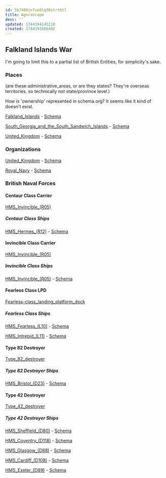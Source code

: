 ```yaml
---
id: 5b7488je7ve8lq30ztrt6tl
title: Agorascope
desc: ''
updated: 1744394145210
created: 1744391686482
---
```


## Falkland Islands War

I'm going to limit this to a partial list of British Entities, for simplicity's sake.

### Places

(are these administrative_areas, or are they states? They're overseas territories, so technically not state/province level.)

How is 'ownership' represented in schema.org? It seems like it kind of doesn't exist.

[Falkland_Islands](https://en.wikipedia.org/wiki/Falkland_Islands) - [Schema](https://schema.org/AdministrativeArea)

[South_Georgia_and_the_South_Sandwich_Islands](https://en.wikipedia.org/wiki/South_Georgia_and_the_South_Sandwich_Islands) - [Schema]([Schema](https://schema.org/AdministrativeArea))

[United_Kingdom](https://en.wikipedia.org/wiki/United_Kingdom) - [Schema](https://schema.org/Country)

### Organizations

[United_Kingdom](https://en.wikipedia.org/wiki/United_Kingdom) - [Schema](https://schema.org/GovernmentOrganization)

[Royal_Navy](https://en.wikipedia.org/wiki/Royal_Navy) - [Schema](https://schema.org/GovernmentOrganization)

### British Naval Forces

#### Centaur Class Carrier

[HMS_Invincible_(R05)](https://en.wikipedia.org/wiki/HMS_Invincible_(R05))

##### Centaur Class Ships

[HMS_Hermes_(R12)](https://en.wikipedia.org/wiki/HMS_Hermes_(R12)) - [Schema](https://schema.org/Vehicle)

#### Invincible Class Carrier

[HMS_Invincible_(R05)](https://en.wikipedia.org/wiki/HMS_Invincible_(R05))

##### Invincible Class Ships

[HMS_Invincible_(R05)](https://en.wikipedia.org/wiki/HMS_Invincible_(R05)) - [Schema](https://schema.org/Vehicle)

#### Fearless Class LPD

[Fearless-class_landing_platform_dock](https://en.wikipedia.org/wiki/Fearless-class_landing_platform_dock)

##### Fearless Class Ships

[HMS_Fearless_(L10)](https://en.wikipedia.org/wiki/HMS_Fearless_(L10)) - [Schema](https://schema.org/Vehicle)

[HMS_Intrepid_(L11)](https://en.wikipedia.org/wiki/HMS_Intrepid_(L11)) - [Schema](https://schema.org/Vehicle)

#### Type 82 Destroyer

[Type_82_destroyer](https://en.wikipedia.org/wiki/Type_82_destroyer)

##### Type 82 Destroyer Ships

[HMS_Bristol_(D23)](https://en.wikipedia.org/wiki/HMS_Bristol_(D23)) - [Schema](https://schema.org/Vehicle)

#### Type 42 Destroyer

[Type_42_destroyer](https://en.wikipedia.org/wiki/Type_42_destroyer)

##### Type 42 Destroyer Ships

[HMS_Sheffield_(D80)](https://en.wikipedia.org/wiki/HMS_Sheffield_(D80)) - [Schema](https://schema.org/Vehicle)

[HMS_Coventry_(D118)](https://en.wikipedia.org/wiki/HMS_Coventry_(D118)) - [Schema](https://schema.org/Vehicle)

[HMS_Glasgow_(D88)](https://en.wikipedia.org/wiki/HMS_Glasgow_(D88)) - [Schema](https://schema.org/Vehicle)

[HMS_Cardiff_(D108)](https://en.wikipedia.org/wiki/HMS_Cardiff_(D108)) - [Schema](https://schema.org/Vehicle)

[HMS_Exeter_(D89)](https://en.wikipedia.org/wiki/HMS_Exeter_(D89)) - [Schema](https://schema.org/Vehicle)
